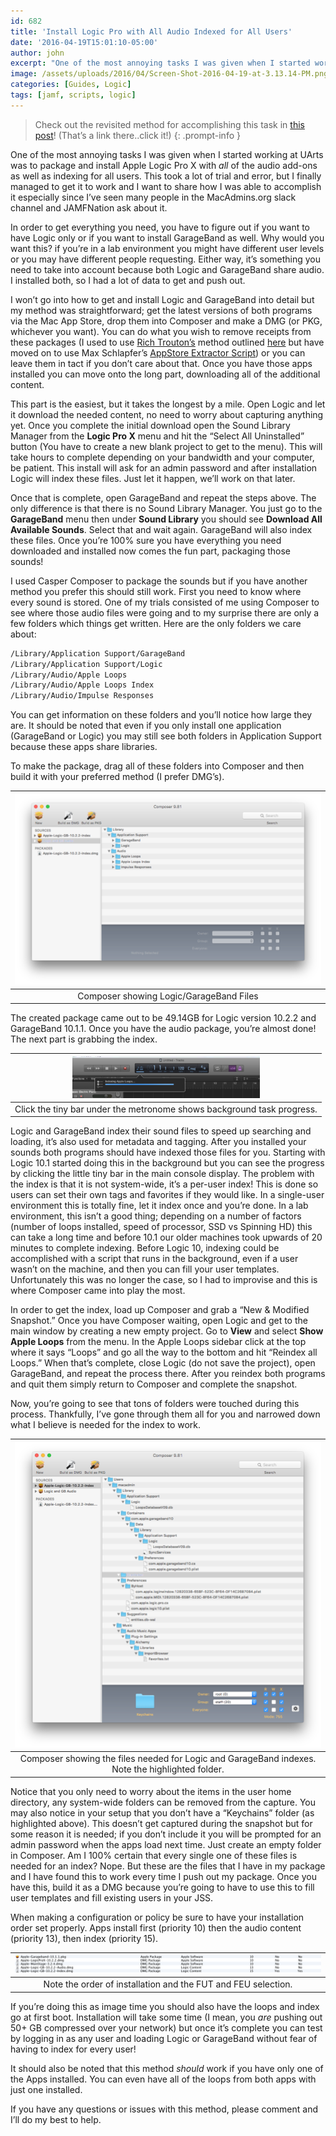 ```yaml
---
id: 682
title: 'Install Logic Pro with All Audio Indexed for All Users'
date: '2016-04-19T15:01:10-05:00'
author: john
excerpt: "One of the most annoying tasks I was given when I started working at UArts was to package and install Apple Logic Pro X with all of the audio add-ons as well as indexing for all users.  This took a lot of trial and error, but I finally managed to get it to work and I want to share how I was able to accomplish it especially since I've seen many people in the MacAdmins.org slack channel and JAMFNation ask about it.\r\n\r\nIn order to get everything you need, you have to figure out if you want to have Logic only or if you want to install GarageBand as well.  Why would you want this?  if you're in a lab environment you might have different user levels or you may have different people requesting.  Either way, it's something you need to take into account because both Logic and GarageBand share audio.  I installed both, so I had a lot of data to get and push out."
image: /assets/uploads/2016/04/Screen-Shot-2016-04-19-at-3.13.14-PM.png
categories: [Guides, Logic]
tags: [jamf, scripts, logic]
---
```


> Check out the revisited method for accomplishing this task in [this post](/posts/revisiting-apple-logic-content-and-indexing/)! (That’s a link there..click it!)
{: .prompt-info }

One of the most annoying tasks I was given when I started working at UArts was to package and install Apple Logic Pro X with *all* of the audio add-ons as well as indexing for all users. This took a lot of trial and error, but I finally managed to get it to work and I want to share how I was able to accomplish it especially since I’ve seen many people in the MacAdmins.org slack channel and JAMFNation ask about it.

In order to get everything you need, you have to figure out if you want to have Logic only or if you want to install GarageBand as well. Why would you want this? if you’re in a lab environment you might have different user levels or you may have different people requesting. Either way, it’s something you need to take into account because both Logic and GarageBand share audio. I installed both, so I had a lot of data to get and push out.

I won’t go into how to get and install Logic and GarageBand into detail but my method was straightforward; get the latest versions of both programs via the Mac App Store, drop them into Composer and make a DMG (or PKG, whichever you want). You can do what you wish to remove receipts from these packages (I used to use [Rich Trouton’s](https://derflounder.wordpress.com/) method outlined [here](https://derflounder.wordpress.com/2013/08/22/downloading-apples-server-app-installer-package/) but have moved on to use Max Schlapfer’s [AppStore Extractor Script](https://github.com/maxschlapfer/MacAdminHelpers)) or you can leave them in tact if you don’t care about that. Once you have those apps installed you can move onto the long part, downloading all of the additional content.

This part is the easiest, but it takes the longest by a mile. Open Logic and let it download the needed content, no need to worry about capturing anything yet. Once you complete the initial download open the Sound Library Manager from the **Logic Pro X** menu and hit the “Select All Uninstalled” button (You have to create a new blank project to get to the menu). This will take hours to complete depending on your bandwidth and your computer, be patient. This install will ask for an admin password and after installation Logic will index these files. Just let it happen, we’ll work on that later.

Once that is complete, open GarageBand and repeat the steps above. The only difference is that there is no Sound Library Manager. You just go to the **GarageBand** menu then under **Sound Library** you should see **Download All Available Sounds**. Select that and wait again. GarageBand will also index these files. Once you’re 100% sure you have everything you need downloaded and installed now comes the fun part, packaging those sounds!

I used Casper Composer to package the sounds but if you have another method you prefer this should still work. First you need to know where every sound is stored. One of my trials consisted of me using Composer to see where those audio files were going and to my surprise there are only a few folders which things get written. Here are the only folders we care about:

```bash
/Library/Application Support/GarageBand
/Library/Application Support/Logic
/Library/Audio/Apple Loops
/Library/Audio/Apple Loops Index
/Library/Audio/Impulse Responses
```

You can get information on these folders and you’ll notice how large they are. It should be noted that even if you only install one application (GarageBand or Logic) you may still see both folders in Application Support because these apps share libraries.

To make the package, drag all of these folders into Composer and then build it with your preferred method (I prefer DMG’s).

|[![Composer showing Logic/GarageBand Files](/assets/uploads/2016/04/Screen-Shot-2016-04-19-at-3.13.14-PM-1024x639.png?resize=648%2C404)](/assets/uploads/2016/04/Screen-Shot-2016-04-19-at-3.13.14-PM.png)|
|:--:|
|Composer showing Logic/GarageBand Files|

The created package came out to be 49.14GB for Logic version 10.2.2 and GarageBand 10.1.1. Once you have the audio package, you’re almost done! The next part is grabbing the index.

|[![Showing the indexing progress in Logic](/assets/uploads/2016/04/Screen-Shot-2016-04-19-at-3.26.55-PM-300x67.png?resize=300%2C67)](/assets/uploads/2016/04/Screen-Shot-2016-04-19-at-3.26.55-PM.png)|
|:--:|
|Click the tiny bar under the metronome shows background task progress.|

Logic and GarageBand index their sound files to speed up searching and loading, it’s also used for metadata and tagging. After you installed your sounds both programs should have indexed those files for you. Starting with Logic 10.1 started doing this in the background but you can see the progress by clicking the little tiny bar in the main console display. The problem with the index is that it is not system-wide, it’s a per-user index! This is done so users can set their own tags and favorites if they would like. In a single-user environment this is totally fine, let it index once and you’re done. In a lab environment, this isn’t a good thing; depending on a number of factors (number of loops installed, speed of processor, SSD vs Spinning HD) this can take a long time and before 10.1 our older machines took upwards of 20 minutes to complete indexing. Before Logic 10, indexing could be accomplished with a script that runs in the background, even if a user wasn’t on the machine, and then you can fill your user templates. Unfortunately this was no longer the case, so I had to improvise and this is where Composer came into play the most.

In order to get the index, load up Composer and grab a “New &amp; Modified Snapshot.” Once you have Composer waiting, open Logic and get to the main window by creating a new empty project. Go to **View** and select **Show Apple Loops** from the menu. In the Apple Loops sidebar click at the top where it says “Loops” and go all the way to the bottom and hit “Reindex all Loops.” When that’s complete, close Logic (do not save the project), open GarageBand, and repeat the process there. After you reindex both programs and quit them simply return to Composer and complete the snapshot.

Now, you’re going to see that tons of folders were touched during this process. Thankfully, I’ve gone through them all for you and narrowed down what I believe is needed for the index to work.

|[![Composer showing the files needed for Logic and GarageBand indexes.](/assets/uploads/2016/04/Screen-Shot-2016-04-19-at-3.42.53-PM.png?resize=648%2C647)](/assets/uploads/2016/04/Screen-Shot-2016-04-19-at-3.42.53-PM.png)|
|:--:|
|Composer showing the files needed for Logic and GarageBand indexes. Note the highlighted folder.|

Notice that you only need to worry about the items in the user home directory, any system-wide folders can be removed from the capture. You may also notice in your setup that you don’t have a “Keychains” folder (as highlighted above). This doesn’t get captured during the snapshot but for some reason it is needed; if you don’t include it you will be prompted for an admin password when the apps load next time. Just create an empty folder in Composer. Am I 100% certain that every single one of these files is needed for an index? Nope. But these are the files that I have in my package and I have found this to work every time I push out my package. Once you have this, build it as a DMG because you’re going to have to use this to fill user templates and fill existing users in your JSS.

When making a configuration or policy be sure to have your installation order set properly. Apps install first (priority 10) then the audio content (priority 13), then index (priority 15).

|[![Admin showing FUT and FEU active on the packages.](/assets/uploads/2016/04/Screen-Shot-2016-04-19-at-3.55.20-PM.png?resize=648%2C38)](/assets/uploads/2016/04/Screen-Shot-2016-04-19-at-3.55.20-PM.png)|
|:--:|
|Note the order of installation and the FUT and FEU selection.|

If you’re doing this as image time you should also have the loops and index go at first boot. Installation will take some time (I mean, you *are* pushing out 50+ GB compressed over your network) but once it’s complete you can test by logging in as any user and loading Logic or GarageBand without fear of having to index for every user!

It should also be noted that this method *should* work if you have only one of the Apps installed. You can even have all of the loops from both apps with just one installed.

If you have any questions or issues with this method, please comment and I’ll do my best to help.
